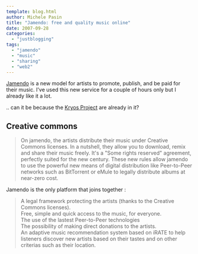 ```yaml
---
template: blog.html
author: Michele Pasin
title: "Jamendo: free and quality music online"
date: 2007-09-28
categories: 
  - "justblogging"
tags: 
  - "jamendo"
  - "music"
  - "sharing"
  - "web2"
---
```


[Jamendo](http://www.jamendo.com/en/) is a new model for artists to promote, publish, and be paid for their music. I've used this new service for a couple of hours only but I already like it a lot.

.. can it be because the [Kryos Project](http://www.jamendo.com/en/album/8325/) are already in it?

## Creative commons

> On jamendo, the artists distribute their music under Creative Commons licenses. In a nutshell, they allow you to download, remix and share their music freely. It's a "Some rights reserved" agreement, perfectly suited for the new century. These new rules allow jamendo to use the powerful new means of digital distribution like Peer-to-Peer networks such as BitTorrent or eMule to legally distribute albums at near-zero cost.

Jamendo is the only platform that joins together :  

> A legal framework protecting the artists (thanks to the Creative Commons licenses).  
> Free, simple and quick access to the music, for everyone.  
> The use of the lastest Peer-to-Peer technologies  
> The possibility of making direct donations to the artists.  
> An adaptive music recommendation system based on iRATE to help listeners discover new artists based on their tastes and on other criterias such as their location.
